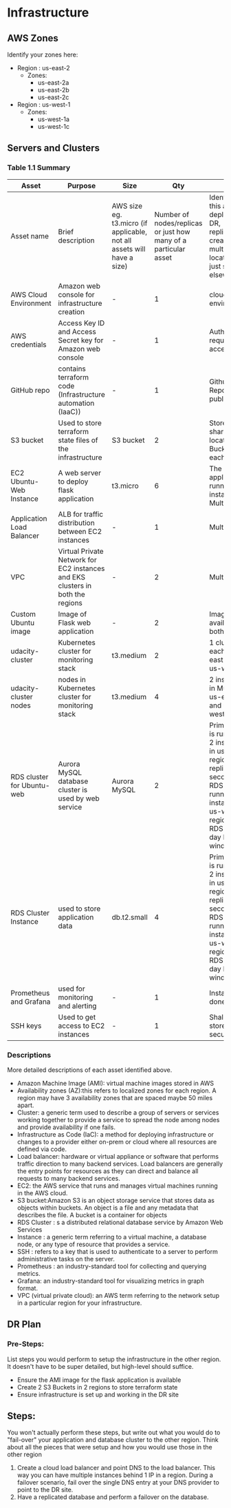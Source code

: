# Infrastructure

## AWS Zones
Identify your zones here:
 - Region : us-east-2 
    - Zones:
        - us-east-2a
        - us-east-2b
        - us-east-2c
- Region : us-west-1
    - Zones:
        - us-west-1a
        - us-west-1c

## Servers and Clusters

### Table 1.1 Summary
| Asset      | Purpose           | Size                                                                   | Qty                                                             | DR                                                                                                           |
|------------|-------------------|------------------------------------------------------------------------|-----------------------------------------------------------------|--------------------------------------------------------------------------------------------------------------|
| Asset name | Brief description | AWS size eg. t3.micro (if applicable, not all assets will have a size) | Number of nodes/replicas or just how many of a particular asset | Identify if this asset is deployed to DR, replicated, created in multiple locations or just stored elsewhere |
| AWS Cloud Environment | Amazon web console for infrastructure creation | - | 1 | cloud environment |
| AWS credentials | Access Key ID and Access Secret key for Amazon web console | - | 1 | Authorization required to access |  |
| GitHub repo | contains terraform code (Infrastructure automation (IaaC)) | - | 1 | Github Repository is public.|
| S3 bucket | Used to store terraform state files of the infrastructure | S3 bucket | 2 | Stored in a shared location. 2 Buckets for each region|
| EC2 Ubuntu-Web Instance | A web server to deploy flask application | t3.micro | 6 | The application is running on 3 instances. Multi AZ. |
| Application Load Balancer | ALB for traffic distribution between EC2 instances | - | 1 | Multi AZ. |
| VPC | Virtual Private Network for EC2 instances and EKS clusters in both the regions | - | 2 | Multi AZ.  |
| Custom Ubuntu image | Image of Flask web application | - | 2 | Image available in both regions |
| udacity-cluster | Kubernetes cluster for monitoring stack | t3.medium | 2 | 1 cluster each in us-east-2 and us-west-1 |
| udacity-cluster nodes | nodes in Kubernetes cluster for monitoring stack | t3.medium | 4 | 2 instances in Multi AZ. us-east-2 and us-west-1 |
| RDS cluster for Ubuntu-web | Aurora MySQL database cluster is used by web service | Aurora MySQL | 2 | Primary RDS is running on 2 instances in us-east-2 region and replicates to secondary RDS that is running on 2 instances in us-west-1 region. Both RDS has a 5 day backup window. |
| RDS Cluster Instance | used to store application data | db.t2.small | 4 | Primary RDS is running on 2 instances in us-east-2 region and replicates to secondary RDS that is running on 2 instances in us-west-1 region. Both RDS has a 5 day backup window. |
| Prometheus and Grafana | used for monitoring and alerting | - | 1 | Installation done |
| SSH keys | Used to get access to EC2 instances | - | 1 | Shall be stored securely. |



### Descriptions
More detailed descriptions of each asset identified above.
- Amazon Machine Image (AMI): virtual machine images stored in AWS
- Availability zones (AZ):this refers to localized zones for each region. A region may have 3 availability zones that are spaced maybe 50 miles apart.
- Cluster: a generic term used to describe a group of servers or services working together to provide a service to spread the node among nodes and provide availability if one fails.
- Infrastructure as Code (IaC): a method for deploying infrastructure or changes to a provider either on-prem or cloud where all resources are defined via code.
- Load balancer: hardware or virtual appliance or software that performs traffic direction to many backend services. Load balancers are generally the entry points for resources as they can direct and balance all requests to many backend services.
- EC2: the AWS service that runs and manages virtual machines running in the AWS cloud.
- S3 bucket:Amazon S3 is an object storage service that stores data as objects within buckets. An object is a file and any metadata that describes the file. A bucket is a container for objects
- RDS Cluster : s a distributed relational database service by Amazon Web Services
- Instance : a generic term referring to a virtual machine, a database node, or any type of resource that provides a service.
- SSH : refers to a key that is used to authenticate to a server to perform administrative tasks on the server. 
- Prometheus : an industry-standard tool for collecting and querying metrics.
- Grafana: an industry-standard tool for visualizing metrics in graph format.
- VPC (virtual private cloud): an AWS term referring to the network setup in a particular region for your infrastructure. 

## DR Plan
### Pre-Steps:
List steps you would perform to setup the infrastructure in the other region. It doesn't have to be super detailed, but high-level should suffice.
- Ensure the AMI image for the flask application is available
- Create 2 S3 Buckets in 2 regions to store terraform state
- Ensure infrastructure is set up and working in the DR site


## Steps:
You won't actually perform these steps, but write out what you would do to "fail-over" your application and database cluster to the other region. Think about all the pieces that were setup and how you would use those in the other region

1. Create a cloud load balancer and point DNS to the load balancer. This way you can have multiple instances behind 1 IP in a region. During a failover scenario, fail over the single DNS entry at your DNS provider to point to the DR site. 
2. Have a replicated database and perform a failover on the database. 